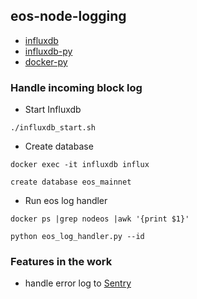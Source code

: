 
## eos-node-logging
- [influxdb](https://docs.influxdata.com/influxdb)
- [influxdb-py](http://influxdb-python.readthedocs.io/en/latest/)
- [docker-py](https://docker-py.readthedocs.io/en/stable/)

### Handle incoming block log

- Start Influxdb
```
./influxdb_start.sh
```

- Create database
```
docker exec -it influxdb influx
```
```
create database eos_mainnet
```

- Run eos log handler
```
docker ps |grep nodeos |awk '{print $1}'

python eos_log_handler.py --id
```

### Features in the work
- handle error log to [Sentry](https://github.com/getsentry/sentry)